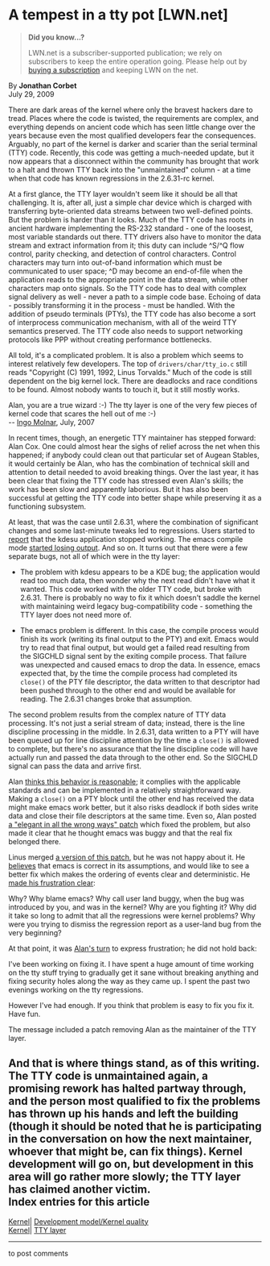 # A tempest in a tty pot [LWN.net]

> **Did you know...?**
> 
> LWN.net is a subscriber-supported publication; we rely on subscribers to keep the entire operation going. Please help out by [buying a subscription](/Promo/nst-nag4/subscribe) and keeping LWN on the net. 

By **Jonathan Corbet**  
July 29, 2009 

There are dark areas of the kernel where only the bravest hackers dare to tread. Places where the code is twisted, the requirements are complex, and everything depends on ancient code which has seen little change over the years because even the most qualified developers fear the consequences. Arguably, no part of the kernel is darker and scarier than the serial terminal (TTY) code. Recently, this code was getting a much-needed update, but it now appears that a disconnect within the community has brought that work to a halt and thrown TTY back into the "unmaintained" column - at a time when that code has known regressions in the 2.6.31-rc kernel. 

At a first glance, the TTY layer wouldn't seem like it should be all that challenging. It is, after all, just a simple char device which is charged with transferring byte-oriented data streams between two well-defined points. But the problem is harder than it looks. Much of the TTY code has roots in ancient hardware implementing the RS-232 standard - one of the loosest, most variable standards out there. TTY drivers also have to monitor the data stream and extract information from it; this duty can include ^S/^Q flow control, parity checking, and detection of control characters. Control characters may turn into out-of-band information which must be communicated to user space; ^D may become an end-of-file when the application reads to the appropriate point in the data stream, while other characters map onto signals. So the TTY code has to deal with complex signal delivery as well - never a path to a simple code base. Echoing of data - possibly transforming it in the process - must be handled. With the addition of pseudo terminals (PTYs), the TTY code has also become a sort of interprocess communication mechanism, with all of the weird TTY semantics preserved. The TTY code also needs to support networking protocols like PPP without creating performance bottlenecks. 

All told, it's a complicated problem. It is also a problem which seems to interest relatively few developers. The top of `drivers/char/tty_io.c` still reads "Copyright (C) 1991, 1992, Linus Torvalds." Much of the code is still dependent on the big kernel lock. There are deadlocks and race conditions to be found. Almost nobody wants to touch it, but it still mostly works. 

Alan, you are a true wizard :-) The tty layer is one of the very few pieces of kernel code that scares the hell out of me :-)   
\-- [Ingo Molnar](http://lwn.net/Articles/243968/), July, 2007 

In recent times, though, an energetic TTY maintainer has stepped forward: Alan Cox. One could almost hear the sighs of relief across the net when this happened; if anybody could clean out that particular set of Augean Stables, it would certainly be Alan, who has the combination of technical skill and attention to detail needed to avoid breaking things. Over the last year, it has been clear that fixing the TTY code has stressed even Alan's skills; the work has been slow and apparently laborious. But it has also been successful at getting the TTY code into better shape while preserving it as a functioning subsystem. 

At least, that was the case until 2.6.31, where the combination of significant changes and some last-minute tweaks led to regressions. Users started to [report](http://lkml.org/lkml/2009/7/11/125) that the kdesu application stopped working. The emacs compile mode [started losing output](http://bugzilla.kernel.org/show_bug.cgi?id=13815). And so on. It turns out that there were a few separate bugs, not all of which were in the tty layer: 

  * The problem with kdesu appears to be a KDE bug; the application would read too much data, then wonder why the next read didn't have what it wanted. This code worked with the older TTY code, but broke with 2.6.31. There is probably no way to fix it which doesn't saddle the kernel with maintaining weird legacy bug-compatibility code - something the TTY layer does not need more of. 

  * The emacs problem is different. In this case, the compile process would finish its work (writing its final output to the PTY) and exit. Emacs would try to read that final output, but would get a failed read resulting from the SIGCHLD signal sent by the exiting compile process. That failure was unexpected and caused emacs to drop the data. In essence, emacs expected that, by the time the compile process had completed its `close()` of the PTY file descriptor, the data written to that descriptor had been pushed through to the other end and would be available for reading. The 2.6.31 changes broke that assumption. 




The second problem results from the complex nature of TTY data processing. It's not just a serial stream of data; instead, there is the line discipline processing in the middle. In 2.6.31, data written to a PTY will have been queued up for line discipline attention by the time a `close()` is allowed to complete, but there's no assurance that the line discipline code will have actually run and passed the data through to the other end. So the SIGCHLD signal can pass the data and arrive first. 

Alan [thinks this behavior is reasonable](/Articles/343845/); it complies with the applicable standards and can be implemented in a relatively straightforward way. Making a `close()` on a PTY block until the other end has received the data might make emacs work better, but it also risks deadlock if both sides write data and close their file descriptors at the same time. Even so, Alan posted [a "elegant in all the wrong ways" patch](/Articles/343847/) which fixed the problem, but also made it clear that he thought emacs was buggy and that the real fix belonged there. 

Linus merged [a version of this patch](http://git.kernel.org/linus/3a54297478e6578f96fd54bf4daa1751130aca86), but he was not happy about it. He [believes](/Articles/343849/) that emacs is correct in its assumptions, and would like to see a better fix which makes the ordering of events clear and deterministic. He [made his frustration clear](/Articles/343850/): 

Why? Why blame emacs? Why call user land buggy, when the bug was introduced by you, and was in the kernel? Why are you fighting it? Why did it take so long to admit that all the regressions were kernel problems? Why were you trying to dismiss the regression report as a user-land bug from the very beginning? 

At that point, it was [Alan's turn](/Articles/343851/) to express frustration; he did not hold back: 

I've been working on fixing it. I have spent a huge amount of time working on the tty stuff trying to gradually get it sane without breaking anything and fixing security holes along the way as they came up. I spent the past two evenings working on the tty regressions. 

However I've had enough. If you think that problem is easy to fix you fix it. Have fun. 

The message included a patch removing Alan as the maintainer of the TTY layer. 

And that is where things stand, as of this writing. The TTY code is unmaintained again, a promising rework has halted partway through, and the person most qualified to fix the problems has thrown up his hands and left the building (though it should be noted that he is participating in the conversation on how the next maintainer, whoever that might be, can fix things). Kernel development will go on, but development in this area will go rather more slowly; the TTY layer has claimed another victim.  
Index entries for this article  
---  
[Kernel](/Kernel/Index)| [Development model/Kernel quality](/Kernel/Index#Development_model-Kernel_quality)  
[Kernel](/Kernel/Index)| [TTY layer](/Kernel/Index#TTY_layer)  
  


* * *

to post comments 

